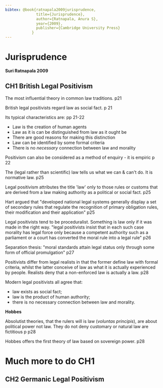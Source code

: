 ```yaml
---
bibtex: @book{ratnapala2009jurisprudence,
			  title={Jurisprudence},
			  author={Ratnapala, Anura S},
			  year={2009},
			  publisher={Cambridge University Press}
			}
---
```

# Jurisprudence

**Suri Ratnapala 2009**

## CH1 British Legal Positivism

The most influential theory in common law traditions. p21

British legal positivists regard law as social fact. p 21

Its typical characteristics are: pp 21-22

- Law is the creation of human agents
- Law as it is can be distinguished from law as it ought be
- There are good reasons for making this distinction
- Law can be identified by some formal criteria
- There is no _necessary_ connection between law and morality

Positivism can also be considered as a method of enquiry - it is empiric p 22

The (legal rather than scientific) law tells us what we can & can't do. It is normative law. p25

Legal positivism attributes the title 'law' only to those rules or customs that are derived from a law making authority as a political or social fact. p25

Hart argued that "developed national legal systems generally display a set of secondary rules that regulate the recognition of primary obligation rules, their modification and their application" p25

Legal positivists tend to be proceduralist. Something is law only if it was made in the right way. "legal positivists insist that in each such case morality has legal force only because a competent authority such as a parliament or a court has converted the moral rule into a legal rule" p26

Separation thesis: "moral standards attain legal status only through some form of official promulgation" p27

Positivists differ from legal realists in that the former define law with formal criteria, whilst the latter conceive of law as what it is actually experienced by people. Realists deny that a non-enforced law is actually a law. p28

Modern legal positivists all agree that:

- law exists as social fact; 
- law is the product of human authority; 
- there is no necessary connection between law and morality.

**Hobbes**

Absolutist theories, that the rulers will is law (_voluntas principis_), are about political power not law.  They do not deny customary or natural law are fictitious p p28

Hobbes offers the first theory of law based on sovereign power.  p28


# Much more to do CH1

## CH2 Germanic Legal Positivism

